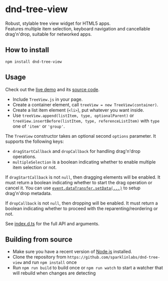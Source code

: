 # dnd-tree-view

Robust, stylable tree view widget for HTML5 apps.  
Features multiple item selection, keyboard navigation and cancellable drag'n'drop, suitable for networked apps.

## How to install

    npm install dnd-tree-view

## Usage

Check out the [live demo](http://sparklinlabs.github.io/dnd-tree-view/) and its [source code](https://github.com/sparklinlabs/dnd-tree-view/blob/master/src/index.jade).

 * Include `TreeView.js` in your page.
 * Create a container element, call `treeView = new TreeView(container)`.
 * Create a list item element (`<li>`), put whatever you want inside.
 * Use `treeView.append(listItem, type, optionalParent)` or `treeView.insertBefore(listItem, type, referenceListItem)` with `type` one of `'item'` or `'group'`.

The `TreeView` constructor takes an optional second `options` parameter. It supports the following keys:

 * `dragStartCallback` and `dropCallback` for handling drag'n'drop operations. 
 * `multipleSelection` is a boolean indicating whether to enable multiple item selection or not.

If `dragStartCallback` is not `null`, then dragging elements will be enabled.
It must return a boolean indicating whether to start the drag operation or cancel it.
You can use [`event.dataTransfer.setData(...)`](https://developer.mozilla.org/en-US/docs/Web/Guide/HTML/Drag_operations) to setup drag'n'drop metadata.

If `dropCallback` is not `null`, then dropping will be enabled.
It must return a boolean indicating whether to proceed with the reparenting/reordering or not.

See [index.d.ts](https://github.com/sparklinlabs/dnd-tree-view/blob/master/index.d.ts) for the full API and arguments.

## Building from source

 * Make sure you have a recent version of [Node.js](http://nodejs.org/) installed.
 * Clone the repository from `https://github.com/sparklinlabs/dnd-tree-view` and run `npm install` once
 * Run `npm run build` to build once or `npm run watch` to start a watcher that will rebuild when changes are detecting
